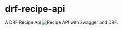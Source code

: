 # drf-recipe-api
A DRF Recipe Api 
![Recipe API with Swagger and DRF.](https://www.dailywire.ng/wp-content/uploads/2022/11/Recipe-Api-with-User-Authentication.png)